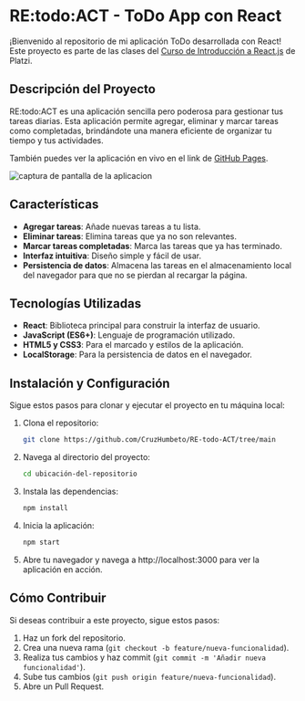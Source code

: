 # RE:todo:ACT - ToDo App con React

¡Bienvenido al repositorio de mi aplicación ToDo desarrollada con React! Este proyecto es parte de las clases del [Curso de Introducción a React.js](https://platzi.com/reactjs) de Platzi.

## Descripción del Proyecto

RE:todo:ACT es una aplicación sencilla pero poderosa para gestionar tus tareas diarias. Esta aplicación permite agregar, eliminar y marcar tareas como completadas, brindándote una manera eficiente de organizar tu tiempo y tus actividades.

También puedes ver la aplicación en vivo en el link de [GitHub Pages](https://cruzhumbeto.github.io/RE-todo-ACT/).

![captura de pantalla de la aplicacion](https://github.com/CruzHumbeto/RE-todo-ACT/blob/main/imgs/HnVideoEditor_2024_07_19_222032179.gif)

## Características

- **Agregar tareas**: Añade nuevas tareas a tu lista.
- **Eliminar tareas**: Elimina tareas que ya no son relevantes.
- **Marcar tareas completadas**: Marca las tareas que ya has terminado.
- **Interfaz intuitiva**: Diseño simple y fácil de usar.
- **Persistencia de datos**: Almacena las tareas en el almacenamiento local del navegador para que no se pierdan al recargar la página.

## Tecnologías Utilizadas

- **React**: Biblioteca principal para construir la interfaz de usuario.
- **JavaScript (ES6+)**: Lenguaje de programación utilizado.
- **HTML5 y CSS3**: Para el marcado y estilos de la aplicación.
- **LocalStorage**: Para la persistencia de datos en el navegador.

## Instalación y Configuración

Sigue estos pasos para clonar y ejecutar el proyecto en tu máquina local:

1. Clona el repositorio:

   ```bash
   git clone https://github.com/CruzHumbeto/RE-todo-ACT/tree/main
   ```

2. Navega al directorio del proyecto:
   ```bash
   cd ubicación-del-repositorio
   ```
3. Instala las dependencias:
   ```bash
   npm install
   ```
4. Inicia la aplicación:
   ```bash
   npm start
   ```
5. Abre tu navegador y navega a http://localhost:3000 para ver la aplicación en acción.

## Cómo Contribuir

Si deseas contribuir a este proyecto, sigue estos pasos:

1. Haz un fork del repositorio.
2. Crea una nueva rama (`git checkout -b feature/nueva-funcionalidad`).
3. Realiza tus cambios y haz commit (`git commit -m 'Añadir nueva funcionalidad'`).
4. Sube tus cambios (`git push origin feature/nueva-funcionalidad`).
5. Abre un Pull Request.
